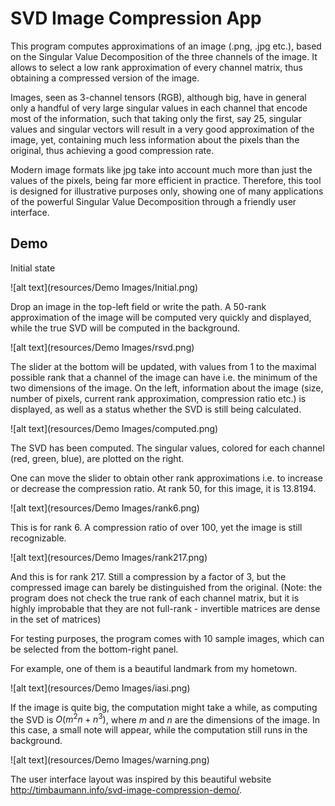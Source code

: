 # SVD Image Compression App

This program computes approximations of an image (.png, .jpg etc.), 
based on the Singular Value Decomposition of the three channels
of the image. It allows to select a low rank approximation 
of every channel matrix, thus obtaining a compressed version
of the image. 

Images, seen as 3-channel tensors (RGB), although big, have in general only a handful of 
very large singular values in each channel that encode most
of the information, such that taking only the first, say 25,
singular values and singular vectors will result in a 
very good approximation of the image, yet, containing much
less information about the pixels than the original, thus
achieving a good compression rate.

Modern image formats like jpg take into account much more 
than just the values of the pixels, being far more efficient 
in practice. Therefore, this tool is designed for illustrative
purposes only, showing one of many applications of the 
powerful Singular Value Decomposition through a friendly
user interface.

## Demo

Initial state

![alt text](resources/Demo Images/Initial.png)

Drop an image in the top-left field or write the path.
A 50-rank approximation of the image will be computed very
quickly and displayed, while the true SVD will be computed
in the background.

![alt text](resources/Demo Images/rsvd.png)

The slider at the bottom will be updated, with values from 1 to 
the maximal possible rank that a channel of the image can have
i.e. the minimum of the two dimensions of the image.
On the left, information about the image (size, number of 
pixels, current rank approximation, compression ratio etc.)
is displayed, as well as a status whether the SVD is still
being calculated.

![alt text](resources/Demo Images/computed.png)

The SVD has been computed. The singular values, colored 
for each channel (red, green, blue), are plotted on
the right.

One can move the slider to obtain other rank approximations
i.e. to increase or decrease the compression ratio.
At rank 50, for this image, it is 13.8194.

![alt text](resources/Demo Images/rank6.png)

This is for rank 6. A compression ratio of over 100, yet
the image is still recognizable.

![alt text](resources/Demo Images/rank217.png)

And this is for rank 217. Still a compression by a factor 
of 3, but the compressed image can barely be distinguished
from the original. (Note: the program does not check the 
true rank of each channel matrix, but it is highly improbable
that they are not full-rank - invertible matrices are dense
in the set of matrices)

For testing purposes, the program comes with 10 sample 
images, which can be selected from the bottom-right panel.

For example, one of them is a beautiful landmark from my hometown.

![alt text](resources/Demo Images/iasi.png)

If the image is quite big, the computation might take a 
while, as computing the SVD is $O(m^2n+n^3)$, where $m$ and 
$n$ are the dimensions of the image.
In this case, a small note will appear, while the computation
still runs in the background.

![alt text](resources/Demo Images/warning.png)

The user interface layout was inspired by this 
beautiful website http://timbaumann.info/svd-image-compression-demo/.
